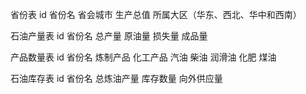 省份表
id
省份名
省会城市
生产总值
所属大区（华东、西北、华中和西南）

石油产量表
id
省份名
总产量
原油量
损失量
成品量

产品数量表
id
省份名
炼制产品
化工产品
汽油
柴油
润滑油
化肥
煤油

石油库存表
id
省份名
总炼油产量
库存数量
向外供应量

